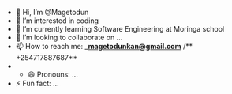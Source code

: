 - 👋 Hi, I’m @Magetodun
- 👀 I’m interested in coding
- 🌱 I’m currently learning Software Engineering at Moringa school
- 💞️ I’m looking to collaborate on ...
- 📫 How to reach me: _**magetodunkan@gmail.com** /** +254717887687**
- - 😄 Pronouns: ...
- ⚡ Fun fact: ...

<!---
Magetodun/Magetodun is a ✨ special ✨ repository because its `README.md` (this file) appears on your GitHub profile.
You can click the Preview link to take a look at your changes.
--->
